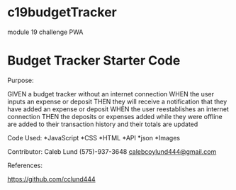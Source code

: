 # c19budgetTracker
module 19 challenge PWA
# Budget Tracker Starter Code

Purpose:

GIVEN a budget tracker without an internet connection
WHEN the user inputs an expense or deposit
THEN they will receive a notification that they have added an expense or deposit
WHEN the user reestablishes an internet connection
THEN the deposits or expenses added while they were offline are added to their transaction history and their totals are updated

Code Used:
*JavaScript
*CSS
*HTML
*API
*json
*Images

Contributor:
Caleb Lund
(575)-937-3648
calebcoylund444@gmail.com

References:

https://github.com/cclund444

